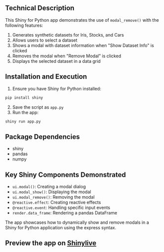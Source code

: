 ## Technical Description
This Shiny for Python app demonstrates the use of `modal_remove()` with the following features:
1. Generates synthetic datasets for Iris, Stocks, and Cars
2. Allows users to select a dataset
3. Shows a modal with dataset information when "Show Dataset Info" is clicked
4. Removes the modal when "Remove Modal" is clicked
5. Displays the selected dataset in a data grid

## Installation and Execution
1. Ensure you have Shiny for Python installed:
```bash
pip install shiny
```

2. Save the script as `app.py`
3. Run the app:
```bash
shiny run app.py
```

## Package Dependencies
- shiny
- pandas
- numpy

## Key Shiny Components Demonstrated
- `ui.modal()`: Creating a modal dialog
- `ui.modal_show()`: Displaying the modal
- `ui.modal_remove()`: Removing the modal
- `@reactive.effect`: Creating reactive effects
- `@reactive.event`: Handling specific input events
- `render.data_frame`: Rendering a pandas DataFrame

The app showcases how to dynamically show and remove modals in a Shiny for Python application using the express syntax.
## Preview the app on [Shinylive](https://shinylive.io/py/app/#h=0&code=NobwRAdghgtgpmAXAAjFADugdOgnmAGlQGMB7CAFzkqVQDMAnUmZAZwAsBLCXZTmdKQYVkDOFGIVOANzgAdCI2ZsuPLHAAe6Ma1Z8BQkd3QBXCkROciYiABM4DBf0HDk6KHah6vb204OuECYCvD4Q6P4uIgwetswKCgDEyADi1A5QVGy4lOxwUsTItple+awK9nTIAObpMVQA+sUUpRQAFNDwAJSICsj9yOFYMXbMWKxwcLZt7F7sHbBwXcgApMgATABUmwDM6119A6ycAF5wyAC8g9gjcTDDsdztAKwADETrr68HEAPIh-1OFVOucLlc5GAAJIMTjlJAAv7IZIAZRyFDyBWQ0NhAFoADacADW52arQRf1Jl2QIHJiP6AHIJu48Q08dRquj6SghrcxhAhDAoHi2s8sM8iK8xURjmcugRaXTGXBmQ0AO6cWyc7k3WJ8gVCto7CVYAAs0tOS3lvzpiPp6HyQtZ7K11weo3u-IYguFZuQkvFbAtcoVtvtLRZ6s17C5rt5Hv1woAjFgjX6sOtzbKrTbbax7cROHBWDGebr7sR2KROMQ4G1gEqKKRWFB6UR6bIGMcyHihK3kO3OAxqtxqy2ALqZpYhgC+CLgBOBi0u4LAyMbxEJcN61rpKLRGOrbHXhLcMJrRRKEwoIcpVxpO5z-dYuBgACNSHiSzr3VgK1Wa3W9IAIJAQACgAMn29IpAA8jBKSQW2ACyyIAGIACpQUBSEAFoAHL0hOgZZiGfx2mecBfm6dxYCYEBAgKIrvMgbzMTKlqkQM7YfsElHatRYy3E8bSJl8zGiWJbFBtmj4MhWHi1A09oMDWlBUXGWCet6bTMRmxFTg+fyzg+84TCgSLIAAwlAnYhnuuT5IexA2ReLRXjeJRUveskMoKxLqWWv6VtWtb1uhpC4KQLRQahQi2FBAAS5DFFB6FFni46TsGhk2vSMCkPYn78Rpf4hYByJTB4UHIgAqgAaqlDAmBuUGWcw7iSIRWUybJeXoNUAU-lpBrrAGAbsdlPn9pWnbKqQqoOINNHDcKnzMW83WcQy2ghUtYx0QxXptGtXxEAAHJJWUzgiCJiBQJgML86C2FgAAiJSoTE8BtKSPxJMgQHSFAnAZa+bKua05QQK9QHoUByIAKLociVL1tixZtmupAbhj-bWZ2hEJBAySgVAtRsPkJgREEnA4GTcANKQ6AUKwbRSBQbIXBCSEFUKyAAEpwPlsjIK9QukBCf3E8gyIanAr4ueq6IQ1eFNspInDkAoSvsMgljjHLCsMG0PQIvrxhmA0Ezq+0EKku5hD-Ku85wJIouXvkEJEDDcOI8jPx-Ob4SWxIUjkA0r5mI2EBtBCHDzQ0+XFHiXtO8ilaqu7bn5FiigS2AAcDEHpgUA0oeaxAEdR+QsdgGIwsM0nQqpxCgsN8gPPJ5LRPJEhwNPR487II2RSwugGW8PbnsQAAAjY9gMFgpINIwiwVHAVRT6XLRg7WpsPrYVRXLUEAZI0W9tBbFBLx77RdIX-R3Q9vyHz3MsZ8gTd4sgOsqzn3B0H1GHCACg57iA1rIdQdA6Cu2vLPMQ5dIFwFkJQS+wdr7x1VInXmeIfiVGQA0E224KS3ypFfG+2c74IkPlSE+Z8GYXy3g-f4D5kiWQQVkKAn8cE-04MrLeRQHQgyhn8FgVx9Zf1jjlfoEibKEjiKqGOdAISJFUdSLe04s6tFzoAr0mQK6Sx6oiZRYBwrhlEPNVgKAQBshjofLos5CAhhMW1PEwQIBWOpFBLAAArKsdi6C-h4jADxDivYhnZpzExIANFaNVmLFowjwnSOQIAqKDgLgSJwVXCg0da6WR7BMQxIZxDPgaMQQpcALjoSavIB8zCsnJythnNoMApbJDbqQEWX8f55F+PXLp5xI65PIHwPQFTqzEj8PA8BUgkHQNgaAhBEC4DqBQe0chAzZDYOTngjeBCiFm1pl-BoWy95gGnEQcAIJaB1zgAAR0sPXagLMsAUA0BQR2YAyCUBebchQgoKDjyigSV8CggghAUO4TwUMtqoGnGOIAA)
